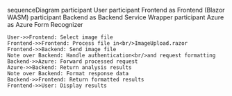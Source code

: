 sequenceDiagram
    participant User
    participant Frontend as Frontend (Blazor WASM)
    participant Backend as Backend Service Wrapper
    participant Azure as Azure Form Recognizer

    User->>Frontend: Select image file
    Frontend->>Frontend: Process file in<br/>ImageUpload.razor
    Frontend->>Backend: Send image file
    Note over Backend: Handle authentication<br/>and request formatting
    Backend->>Azure: Forward processed request
    Azure->>Backend: Return analysis results
    Note over Backend: Format response data
    Backend->>Frontend: Return formatted results
    Frontend->>User: Display results
